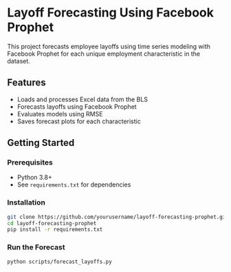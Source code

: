 # Layoff Forecasting Using Facebook Prophet

This project forecasts employee layoffs using time series modeling with Facebook Prophet for each unique employment characteristic in the dataset.

## Features

- Loads and processes Excel data from the BLS
- Forecasts layoffs using Facebook Prophet
- Evaluates models using RMSE
- Saves forecast plots for each characteristic

## Getting Started

### Prerequisites

- Python 3.8+
- See `requirements.txt` for dependencies

### Installation

```bash
git clone https://github.com/yourusername/layoff-forecasting-prophet.git
cd layoff-forecasting-prophet
pip install -r requirements.txt
```

### Run the Forecast

```bash
python scripts/forecast_layoffs.py
```
